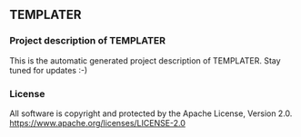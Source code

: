 ## TEMPLATER

### Project description of TEMPLATER

This is the automatic generated project description of TEMPLATER. Stay tuned for updates :-)

### License

All software is copyright and protected by the Apache License, Version 2.0.
https://www.apache.org/licenses/LICENSE-2.0
